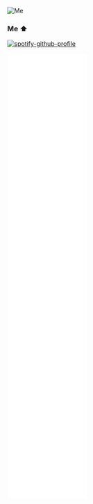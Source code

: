 ![Me](https://64.media.tumblr.com/d339fdb816b5f1313c83b5c3419802fe/3dd5af4664380a43-9a/s500x750/8a7ae425649480fc104aae9b2124082b297d88af.gifv)
### Me ⬆

[![spotify-github-profile](https://spotify-github-profile.vercel.app/api/view?uid=31tvn6y7tjpbzwvacw3iitologtq&cover_image=true&theme=default&bar_color=00ff00&bar_color_cover=true)](https://spotify-github-profile.vercel.app/api/view?uid=31tvn6y7tjpbzwvacw3iitologtq&redirect=true)
    
![Metrics](/github-metrics.svg)

